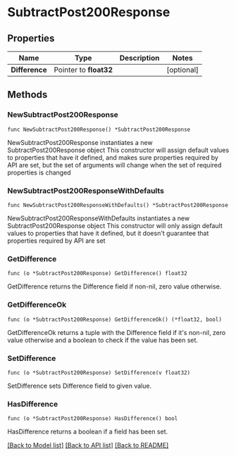 # SubtractPost200Response

## Properties

Name | Type | Description | Notes
------------ | ------------- | ------------- | -------------
**Difference** | Pointer to **float32** |  | [optional] 

## Methods

### NewSubtractPost200Response

`func NewSubtractPost200Response() *SubtractPost200Response`

NewSubtractPost200Response instantiates a new SubtractPost200Response object
This constructor will assign default values to properties that have it defined,
and makes sure properties required by API are set, but the set of arguments
will change when the set of required properties is changed

### NewSubtractPost200ResponseWithDefaults

`func NewSubtractPost200ResponseWithDefaults() *SubtractPost200Response`

NewSubtractPost200ResponseWithDefaults instantiates a new SubtractPost200Response object
This constructor will only assign default values to properties that have it defined,
but it doesn't guarantee that properties required by API are set

### GetDifference

`func (o *SubtractPost200Response) GetDifference() float32`

GetDifference returns the Difference field if non-nil, zero value otherwise.

### GetDifferenceOk

`func (o *SubtractPost200Response) GetDifferenceOk() (*float32, bool)`

GetDifferenceOk returns a tuple with the Difference field if it's non-nil, zero value otherwise
and a boolean to check if the value has been set.

### SetDifference

`func (o *SubtractPost200Response) SetDifference(v float32)`

SetDifference sets Difference field to given value.

### HasDifference

`func (o *SubtractPost200Response) HasDifference() bool`

HasDifference returns a boolean if a field has been set.


[[Back to Model list]](../README.md#documentation-for-models) [[Back to API list]](../README.md#documentation-for-api-endpoints) [[Back to README]](../README.md)


